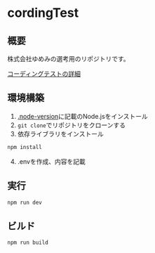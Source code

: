 # cordingTest

## 概要

株式会社ゆめみの選考用のリポジトリです。

[コーディングテストの詳細](https://yumemi.notion.site/0e9ef27b55704d7882aab55cc86c999d)

## 環境構築

1. [.node-version](.node-version)に記載のNode.jsをインストール
2. `git clone`でリポジトリをクローンする
3. 依存ライブラリをインストール

```bash
npm install
```
4. .envを作成、内容を記載


## 実行

```bash
npm run dev
```

## ビルド

```bash
npm run build
```
